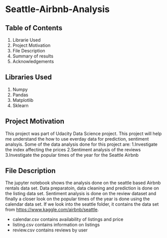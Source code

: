 # Seattle-Airbnb-Analysis
## Table of Contents
1. Librarie Used
2. Project Motivation
3. File Description
4. Summary of results
5. Acknowledgements


## Libraries Used
1. Numpy
2. Pandas
3. Matplotlib
4. Sklearn

## Project Motivation
This project was part of Udacity Data Science project. This project will help me understand the how to use everday data for prediction, sentiment analsyis. Some of the data analysis done for this project are:
1.Investigate the index affecting the prices
2.Sentiment analysis of the reviews
3.Investigate the popular times of the year for the Seattle Airbnb

## File Description
 The jupyter notebook shows the analysis done on the seattle based Airbnb rentals data set. Data preparatoin, data cleaning and prediction is done on the listing data set. Sentiment analysis is done on the review dataset and finally a closer look on the popular times of the year is done using the calendar data set.
 If we look into the seattle folder, it contains the data set from https://www.kaggle.com/airbnb/seattle. 
* calendar.csv contains availability of listings and price
* listing.csv contains information on listings
* review.csv contains reviews by user
